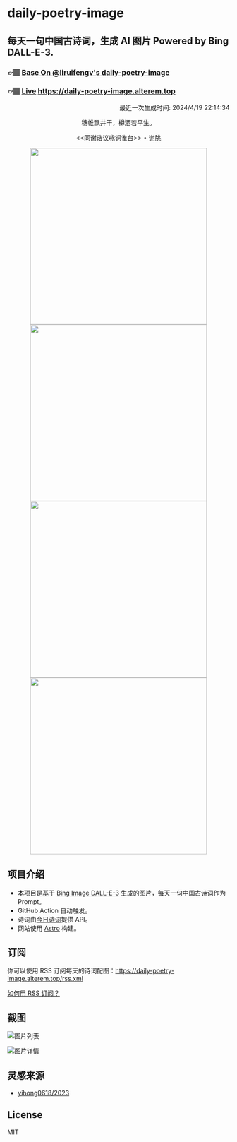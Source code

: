 
# daily-poetry-image

## 每天一句中国古诗词，生成 AI 图片 Powered by Bing DALL-E-3.

### 👉🏽 [Base On @liruifengv's daily-poetry-image](https://github.com/liruifengv/daily-poetry-image)

### 👉🏽 [Live](https://daily-poetry-image.alterem.top/) https://daily-poetry-image.alterem.top

<p align="right">
  最近一次生成时间: 2024/4/19 22:14:34
</p>
<p align="center">
穗帷飘井干，樽酒若平生。
</p>
<p align="center">
<<同谢谘议咏铜雀台>> • 谢朓
</p>
<p align="center">
<img src="https://tse1.mm.bing.net/th/id/OIG4.qpfu0GZfnRMR.RLv4Z0Q" height="400" width="400" />
<img src="https://tse1.mm.bing.net/th/id/OIG4.ayw1HH1UMc_Ywev01cQ2" height="400" width="400" />
<img src="https://tse3.mm.bing.net/th/id/OIG4.mLPKok73hfXLxE7Zsx26" height="400" width="400" />
<img src="https://tse1.mm.bing.net/th/id/OIG4.Bi83gB2ZKHu3FFTOzbv4" height="400" width="400" />
</p>

## 项目介绍

-   本项目是基于 [Bing Image DALL-E-3](https://www.bing.com/images/create) 生成的图片，每天一句中国古诗词作为 Prompt。
-   GitHub Action 自动触发。
-   诗词由[今日诗词](https://www.jinrishici.com/)提供 API。
-   网站使用 [Astro](https://astro.build) 构建。

## 订阅

你可以使用 RSS 订阅每天的诗词配图：https://daily-poetry-image.alterem.top/rss.xml

[如何用 RSS 订阅？](https://zhuanlan.zhihu.com/p/55026716)

## 截图

![图片列表](./screenshots/Snipaste_2023-12-28_21-00-26.png)

![图片详情](./screenshots/Snipaste_2023-12-28_21-00-53.png)

## 灵感来源

-   [yihong0618/2023](https://github.com/yihong0618/2023)

## License

MIT
